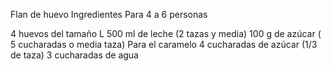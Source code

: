 ﻿Flan de huevo
Ingredientes
Para 4 a 6 personas

4 huevos del tamaño L
500 ml de leche (2 tazas y media)
100 g de azúcar ( 5 cucharadas o media taza)
Para el caramelo
4 cucharadas de azúcar (1/3 de taza)
3 cucharadas de agua